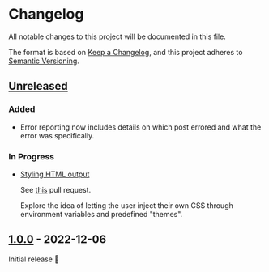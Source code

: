 # Changelog

All notable changes to this project will be documented in this file.

The format is based on [Keep a Changelog](https://keepachangelog.com/en/1.0.0/),
and this project adheres to [Semantic Versioning](https://semver.org/spec/v2.0.0.html).

## [Unreleased]

### Added

- Error reporting now includes details on which post errored and what the error was specifically.

### In Progress

- [Styling HTML output](https://github.com/AntoniosBarotsis/Rss2Email/issues/6)

  See [this](https://github.com/AntoniosBarotsis/Rss2Email/pull/37) pull request.

  Explore the idea of letting the user inject their own CSS through environment variables and predefined "themes".

## [1.0.0] - 2022-12-06

Initial release 🎉

[unreleased]: https://github.com/AntoniosBarotsis/rss2email/compare/v1.0.0...HEAD
[1.0.0]: https://github.com/AntoniosBarotsis/rss2email/releases/tag/v1.0.0

